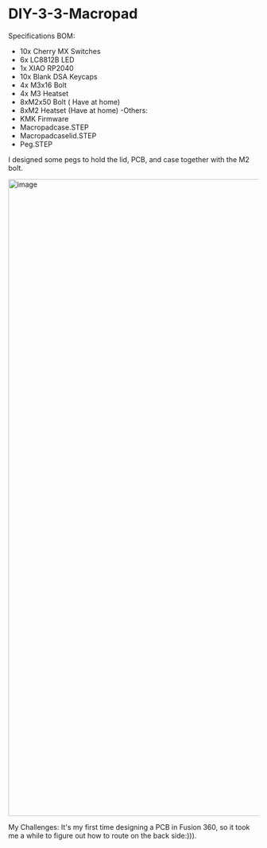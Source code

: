 # DIY-3-3-Macropad
Specifications
BOM:
+ 10x Cherry MX Switches
+	6x LC8812B LED
+	1x XIAO RP2040
+	10x Blank DSA Keycaps
+	4x M3x16 Bolt
+	4x M3 Heatset
+ 8xM2x50 Bolt ( Have at home)
+ 8xM2 Heatset (Have at home)
-Others:
+	KMK Firmware
+	Macropadcase.STEP
+	Macropadcaselid.STEP
+ Peg.STEP

I designed some pegs to hold the lid, PCB, and case together with the M2 bolt.

<img width="1946" height="1282" alt="image" src="https://github.com/user-attachments/assets/70082bf8-7d66-450e-a7bf-fad45743015c" />

My Challenges:
It's my first time designing a PCB in Fusion 360, so it took me a while to figure out how to route on the back side:))).
 	 	 



